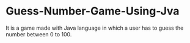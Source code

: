 # Guess-Number-Game-Using-Jva
It is a game made with Java language in which a user has to guess the number between 0 to 100.
